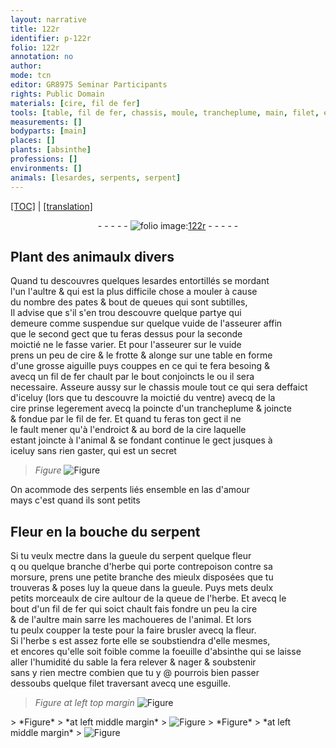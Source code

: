 ```yaml
---
layout: narrative
title: 122r
identifier: p-122r
folio: 122r
annotation: no
author:
mode: tcn
editor: GR8975 Seminar Participants
rights: Public Domain
materials: [cire, fil de fer]
tools: [table, fil de fer, chassis, moule, trancheplume, main, filet, esguille]
measurements: []
bodyparts: [main]
places: []
plants: [absinthe]
professions: []
environments: []
animals: [lesardes, serpents, serpent]
---
```


 <p><a href="{{ site.baseurl }}/normalized/">[TOC]</a> | <a href="{{ site.baseurl }}/texts/p-122r_tl/" target="_blank">[translation]</a></p><div class="folio" align="center">- - - - - <a href="http://gallica.bnf.fr/ark:/12148/btv1b10500001g/f249.item.r=" target="_blank"><img src="https://cu-mkp.github.io/2017-workshop-edition/assets/photo-icon.png" alt="folio image: " style="display:inline-block; margin-bottom:-3px;"/>122r</a> - - - - - </div>  
  

## Plant des animaulx divers

 
Quand tu descouvres quelques <span class="al">lesardes</span> entortillés se mordant<br/> l'un l'aultre <span class="del">&</span> qui est la plus difficile chose a mouler à cause<br/> du nombre des pates & bout de queues qui sont subtilles,<br/> <span class="del">Il</span> advise que s'il s'en <span class="del">trou</span> descouvre quelque partye qui<br/> demeure co<span class="exp">mm</span>e suspendue sur quelque vuide de l'asseurer affin<br/> que le second gect que tu feras dessus pour la seconde<br/> moictié ne le fasse varier. Et pour l'asseurer sur le vuide<br/> prens un peu de <span class="m">cire</span> & le frotte & alonge sur une <span class="tl">table</span> en forme<br/> d'une grosse aiguille puys couppes en ce qui te fera besoing &<br/> avecq un <span class="tl"><span class="m">fil de fer</span></span> chault par le bout conjoincts le ou il sera<br/> necessaire. Asseure aussy sur le <span class="del"><span class="tl">chassis</span></span> <span class="add"><span class="tl">moule</span></span> tout ce qui sera deffaict<br/> d'iceluy (lors que tu descouvre la moictié du ventre) avecq de la<br/> <span class="m">cire</span> prinse legerem<span class="exp">ent</span> avecq la poincte d'un <span class="tl">trancheplume</span> & joincte<br/> & fondue par le <span class="tl"><span class="m">fil de fer</span></span>. Et quand tu feras ton gect il ne<br/> le fault mener qu'à l'endroict & au bord de la <span class="m">cire</span> laquelle<br/> estant joincte à l'animal & se fondant continue le gect jusques à<br/> iceluy sans rien gaster, qui est un secret
 
> *Figure*
> <a href="https://drive.google.com/open?id=0B9-oNrvWdlO5TVo3Y3lKWjA0dXM" target="_blank"><img src="https://cu-mkp.github.io/GR8975-edition/assets/photo-icon.png" alt="Figure" style="display:inline-block; margin-bottom:-3px;"/></a>
 
On acommode des <span class="al">serpents</span> liés ensemble en las d'amour<br/> mays c'est quand ils sont petits

 
  

## Fleur en la bouche du <span class="al">serpent</span>

 
 Si tu veulx mectre dans la gueule du <span class="al">serpent</span> quelque fleur<br/> <span class="del">q</span> ou quelque branche d'herbe qui porte <span class="md">contrepoison</span> contre sa<br/> morsure, prens une petite branche des mieulx disposées que tu<br/> trouveras & poses luy la queue dans la gueule. Puys mets deulx<br/> petits morceaulx de <span class="m">cire</span> aultour de la queue de l'herbe. Et avecq le<br/> bout d'un <span class="tl"><span class="m">fil de <span class="del">fer</span></span></span> qui soict chault fais fondre un peu la <span class="m">cire</span><br/> & de l'aultre <span class="tl"><span class="bp">main</span></span> sarre les machoueres de l'animal. Et lors<br/> tu peulx coupper la teste pour la faire brusler avecq la fleur.<br/> Si l'herbe <span class="del">s</span> est assez forte elle se soubstiendra d'elle mesmes,<br/> et encores qu'elle soit foible co<span class="exp">mm</span>e la foeuille d'<span class="pa">absinthe</span> qui se laisse<br/> aller l'humidité du sable la fera relever & nager & soubstenir<br/> sans y rien mectre combien que tu y @ pourrois bien passer<br/> dessoubs quelque <span class="tl">filet</span> traversant avecq une <span class="tl">esguille</span>.
 
> *Figure*
> *at left top margin*
> <a href="https://drive.google.com/open?id=0B9-oNrvWdlO5ZDJlZ0g5OXNKeDQ" target="_blank"><img src="https://cu-mkp.github.io/GR8975-edition/assets/photo-icon.png" alt="Figure" style="display:inline-block; margin-bottom:-3px;"/></a>
 <span class="del"> 
> *Figure*
> *at left middle margin*
> <a href="https://drive.google.com/open?id=0B9-oNrvWdlO5UDgyYnNSZnlndjg" target="_blank"><img src="https://cu-mkp.github.io/GR8975-edition/assets/photo-icon.png" alt="Figure" style="display:inline-block; margin-bottom:-3px;"/></a>
 </span> <span class="del"> 
> *Figure*
> *at left middle margin*
> <a href="https://drive.google.com/open?id=0B9-oNrvWdlO5elo4VzJZRUppOWc" target="_blank"><img src="https://cu-mkp.github.io/GR8975-edition/assets/photo-icon.png" alt="Figure" style="display:inline-block; margin-bottom:-3px;"/></a>
 </span> 
 